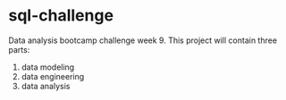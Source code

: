 # sql-challenge
Data analysis bootcamp challenge week 9.
This project will contain three parts: 
1. data modeling
2. data engineering
3. data analysis


